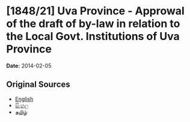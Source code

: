 # [1848/21] Uva Province - Approwal of the draft of by-law in relation to the Local Govt. Institutions of Uva Province

**Date:** 2014-02-05

## Original Sources

- [English](https://documents.gov.lk/view/extra-gazettes/2014/2/1848-21_E.pdf)
- [සිංහල](https://documents.gov.lk/view/extra-gazettes/2014/2/1848-21_S.pdf)
- [தமிழ்](https://documents.gov.lk/view/extra-gazettes/2014/2/1848-21_T.pdf)

